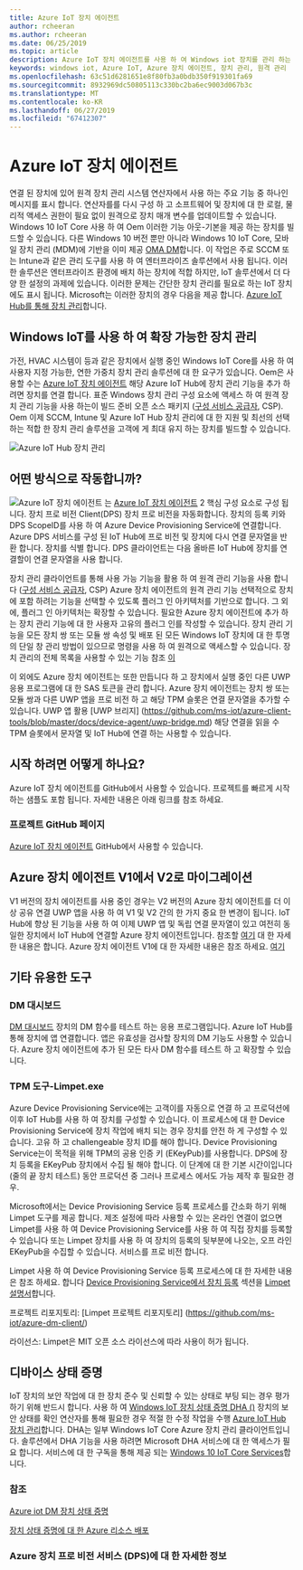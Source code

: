 ```yaml
---
title: Azure IoT 장치 에이전트
author: rcheeran
ms.author: rcheeran
ms.date: 06/25/2019
ms.topic: article
description: Azure IoT 장치 에이전트를 사용 하 여 Windows iot 장치를 관리 하는 방법에 알아봅니다.
keywords: windows iot, Azure IoT, Azure 장치 에이전트, 장치 관리, 원격 관리
ms.openlocfilehash: 63c51d6281651e8f80fb3a0bdb350f919301fa69
ms.sourcegitcommit: 8932969dc50805113c330bc2ba6ec9003d067b3c
ms.translationtype: MT
ms.contentlocale: ko-KR
ms.lasthandoff: 06/27/2019
ms.locfileid: "67412307"
---
```

# <a name="azure-iot-device-agent"></a>Azure IoT 장치 에이전트

연결 된 장치에 있어 원격 장치 관리 시스템 연산자에서 사용 하는 주요 기능 중 하나인 메시지를 표시 합니다. 연산자를를 다시 구성 하 고 소프트웨어 및 장치에 대 한 로컬, 물리적 액세스 권한이 필요 없이 원격으로 장치 매개 변수를 업데이트할 수 있습니다. Windows 10 IoT Core 사용 하 여 Oem 이러한 기능 아웃-기본을 제공 하는 장치를 빌드할 수 있습니다. 다른 Windows 10 버전 뿐만 아니라 Windows 10 IoT Core, 모바일 장치 관리 (MDM)에 기반을 이미 제공 [OMA DM](https://en.wikipedia.org/wiki/OMA_Device_Management)합니다. 이 작업은 주로 SCCM 또는 Intune과 같은 관리 도구를 사용 하 여 엔터프라이즈 솔루션에서 사용 됩니다. 이러한 솔루션은 엔터프라이즈 환경에 배치 하는 장치에 적합 하지만, IoT 솔루션에서 더 다양 한 설정의 과제에 있습니다. 이러한 문제는 간단한 장치 관리를 필요로 하는 IoT 장치에도 표시 됩니다. Microsoft는 이러한 장치의 경우 다음을 제공 합니다. [Azure IoT Hub를 통해 장치 관리](https://docs.microsoft.com/azure/iot-hub/iot-hub-device-management-overview)합니다.

## <a name="scalable-device-management-with-windows-iot"></a>Windows IoT를 사용 하 여 확장 가능한 장치 관리

가전, HVAC 시스템이 등과 같은 장치에서 실행 중인 Windows IoT Core를 사용 하 여 사용자 지정 가능한, 연한 가중치 장치 관리 솔루션에 대 한 요구가 있습니다. Oem은 사용할 수는 [Azure IoT 장치 에이전트](https://github.com/ms-iot/azure-client-tools/blob/master/docs/device-agent/device-agent.md) 해당 Azure IoT Hub에 장치 관리 기능을 추가 하려면 장치를 연결 합니다. 표준 Windows 장치 관리 구성 요소에 액세스 하 여 원격 장치 관리 기능을 사용 하는이 빌드 준비 오픈 소스 패키지 ([구성 서비스 공급자](https://msdn.microsoft.com/windows/hardware/commercialize/customize/mdm/configuration-service-provider-reference), CSP).  Oem 이제 SCCM, Intune 및 Azure IoT Hub 장치 관리에 대 한 지원 및 최선의 선택 하는 적합 한 장치 관리 솔루션을 고객에 게 최대 유지 하는 장치를 빌드할 수 있습니다. 

![Azure IoT Hub 장치 관리](../media/AzureIoTDM/azureDM.png)


## <a name="how-does-it-work"></a>어떤 방식으로 작동합니까?

![Azure IoT 장치 에이전트](https://github.com/ms-iot/azure-client-tools/blob/master/docs/device-agent/high-level-e2e.png) 는 [Azure IoT 장치 에이전트](https://aka.ms/iot-core-azure-dm-client) 2 핵심 구성 요소로 구성 됩니다. 장치 프로 비전 Client(DPS) 장치 프로 비전을 자동화합니다. 장치의 등록 키와 DPS ScopeID를 사용 하 여 Azure Device Provisioning Service에 연결합니다. Azure DPS 서비스를 구성 된 IoT Hub에 프로 비전 및 장치에 다시 연결 문자열을 반환 합니다. 장치를 식별 합니다. DPS 클라이언트는 다음 올바른 IoT Hub에 장치를 연결할이 연결 문자열을 사용 합니다.  

장치 관리 클라이언트를 통해 사용 가능 기능을 활용 하 여 원격 관리 기능을 사용 합니다 ([구성 서비스 공급자](https://msdn.microsoft.com/windows/hardware/commercialize/customize/mdm/configuration-service-provider-reference), CSP) Azure 장치 에이전트의 원격 관리 기능 선택적으로 장치에 포함 하려는 기능을 선택할 수 있도록 플러그 인 아키텍처를 기반으로 합니다. 그 외에, 플러그 인 아키텍처는 확장할 수 있습니다. 필요한 Azure 장치 에이전트에 추가 하는 장치 관리 기능에 대 한 사용자 고유의 플러그 인를 작성할 수 있습니다. 장치 관리 기능을 모든 장치 쌍 또는 모듈 쌍 속성 및 배포 된 모든 Windows IoT 장치에 대 한 투명의 단일 창 관리 방법이 있으므로 명령을 사용 하 여 원격으로 액세스할 수 있습니다. 장치 관리의 전체 목록을 사용할 수 있는 기능 참조 [이](https://github.com/ms-iot/azure-client-tools/blob/master/docs/device-agent/reference.md)

이 외에도 Azure 장치 에이전트는 또한 만듭니다 하 고 장치에서 실행 중인 다른 UWP 응용 프로그램에 대 한 SAS 토큰을 관리 합니다. Azure 장치 에이전트는 장치 쌍 또는 모듈 쌍과 다른 UWP 앱을 프로 비전 하 고 해당 TPM 슬롯은 연결 문자열을 추가할 수 있습니다. UWP 앱 활용 [UWP 브리지] (https://github.com/ms-iot/azure-client-tools/blob/master/docs/device-agent/uwp-bridge.md) 해당 연결을 읽을 수 TPM 슬롯에서 문자열 및 IoT Hub에 연결 하는 사용할 수 있습니다. 

## <a name="how-to-get-started"></a>시작 하려면 어떻게 하나요?

Azure IoT 장치 에이전트를 GitHub에서 사용할 수 있습니다. 프로젝트를 빠르게 시작 하는 샘플도 포함 됩니다. 자세한 내용은 아래 링크를 참조 하세요.

### <a name="project-github-page"></a>프로젝트 GitHub 페이지

[Azure IoT 장치 에이전트](https://github.com/ms-iot/azure-client-tools/blob/master/docs/device-agent/device-agent.md) GitHub에서 사용할 수 있습니다.

## <a name="migrating-from-azure-device-agent-v1-to-v2"></a>Azure 장치 에이전트 V1에서 V2로 마이그레이션
V1 버전의 장치 에이전트를 사용 중인 경우는 V2 버전의 Azure 장치 에이전트를 더 이상 공유 연결 UWP 앱을 사용 하 여 V1 및 V2 간의 한 가지 중요 한 변경이 됩니다. IoT Hub에 향상 된 기능을 사용 하 여 이제 UWP 앱 및 독립 연결 문자열이 있고 여전히 동일한 장치에서 IoT Hub에 연결할 Azure 장치 에이전트입니다. 참조할 [여기](https://github.com/ms-iot/azure-client-tools/blob/master/docs/device-agent/migration-from-old-client.md) 대 한 자세한 내용은 합니다.
Azure 장치 에이전트 V1에 대 한 자세한 내용은 참조 하세요. [여기](https://docs.microsoft.com/en-us/windows/iot-core/manage-your-device/azureiotdm)

## <a name="other-useful-tools"></a>기타 유용한 도구 
### <a name="dm-dashboard"></a>DM 대시보드
[DM 대시보드](https://aka.ms/iot-core-azure-dm-client-dashboard) 장치의 DM 함수를 테스트 하는 응용 프로그램입니다. Azure IoT Hub를 통해 장치에 앱 연결합니다. 앱은 유효성을 검사할 장치의 DM 기능도 사용할 수 있습니다. Azure 장치 에이전트에 추가 된 모든 타사 DM 함수를 테스트 하 고 확장할 수 있습니다.

### <a name="tpm-tool---limpetexe"></a>TPM 도구-Limpet.exe
Azure Device Provisioning Service에는 고객이를 자동으로 연결 하 고 프로덕션에 이후 IoT Hub를 사용 하 여 장치를 구성할 수 있습니다. 이 프로세스에 대 한 Device Provisioning Service에 장치 작업에 배치 되는 경우 장치를 안전 하 게 구성할 수 있습니다. 고유 하 고 challengeable 장치 ID를 해야 합니다. Device Provisioning Service는이 목적을 위해 TPM의 공용 인증 키 (EKeyPub)를 사용합니다. DPS에 장치 등록을 EKeyPub 장치에서 수집 될 해야 합니다. 이 단계에 대 한 기본 시간이입니다 (줄의 끝 장치 테스트) 동안 프로덕션 중 그러나 프로세스 에서도 가능 제작 후 필요한 경우.  

Microsoft에서는 Device Provisioning Service 등록 프로세스를 간소화 하기 위해 Limpet 도구를 제공 합니다. 제조 설정에 따라 사용할 수 있는 온라인 연결이 없으면 Limpet를 사용 하 여 Device Provisioning Service를 사용 하 여 직접 장치를 등록할 수 있습니다 또는 Limpet 장치를 사용 하 여 장치의 등록의 뒷부분에 나오는, 오프 라인 EKeyPub을 수집할 수 있습니다. 서비스를 프로 비전 합니다.

Limpet 사용 하 여 Device Provisioning Service 등록 프로세스에 대 한 자세한 내용은 참조 하세요. 합니다 [Device Provisioning Service에서 장치 등록](https://github.com/ms-iot/azure-dm-client/blob/master/docs/limpet.md#setup-azure-cloud-resources) 섹션을 [Limpet 설명서](https://github.com/ms-iot/azure-dm-client/blob/master/docs/limpet.md)합니다. 

프로젝트 리포지토리: [Limpet 프로젝트 리포지토리] (https://github.com/ms-iot/azure-dm-client/) 

라이선스: Limpet은 MIT 오픈 소스 라이선스에 따라 사용이 허가 됩니다. 

## <a name="device-health-attestation"></a>디바이스 상태 증명
IoT 장치의 보안 작업에 대 한 장치 준수 및 신뢰할 수 있는 상태로 부팅 되는 경우 평가 하기 위해 반드시 합니다. 사용 하 여 [Windows IoT 장치 상태 증명 DHA ()](https://github.com/ms-iot/iot-core-azure-dm-client/blob/master/docs/device-health-attestation.md) 장치의 보안 상태를 확인 연산자를 통해 필요한 경우 적절 한 수정 작업을 수행 [Azure IoT Hub 장치 관리](https://github.com/ms-iot/iot-core-azure-dm-client/blob/master/README.md)합니다. DHA는 일부 Windows IoT Core Azure 장치 관리 클라이언트입니다. 솔루션에서 DHA 기능을 사용 하려면 Microsoft DHA 서비스에 대 한 액세스가 필요 합니다. 서비스에 대 한 구독을 통해 제공 되는 [Windows 10 IoT Core Services](https://docs.microsoft.com/windows-hardware/manufacture/iot/iotcoreservicesoverview)합니다.

### <a name="reference"></a>참조
[Azure iot DM 장치 상태 증명](https://github.com/ms-iot/iot-core-azure-dm-client/blob/master/docs/device-health-attestation.md)

[장치 상태 증명에 대 한 Azure 리소스 배포](https://github.com/ms-iot/iot-core-azure-dm-client/blob/master/docs/dha-deploy.md#deploy-azure-resources-for-device-health-attestation)








### <a name="more-about-the-azure-device-provision-service-dps"></a>Azure 장치 프로 비전 서비스 (DPS)에 대 한 자세한 정보 


  
  

